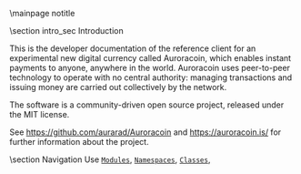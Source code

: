 \mainpage notitle

\section intro_sec Introduction

This is the developer documentation of the reference client for an experimental new digital currency called Auroracoin,
which enables instant payments to anyone, anywhere in the world. Auroracoin uses peer-to-peer technology to operate
with no central authority: managing transactions and issuing money are carried out collectively by the network.

The software is a community-driven open source project, released under the MIT license.

See https://github.com/aurarad/Auroracoin and https://auroracoin.is/ for further information about the project.

\section Navigation
Use <a href="modules.html"><code>Modules</code></a>, <a href="namespaces.html"><code>Namespaces</code></a>, <a href="classes.html"><code>Classes</code></a>,